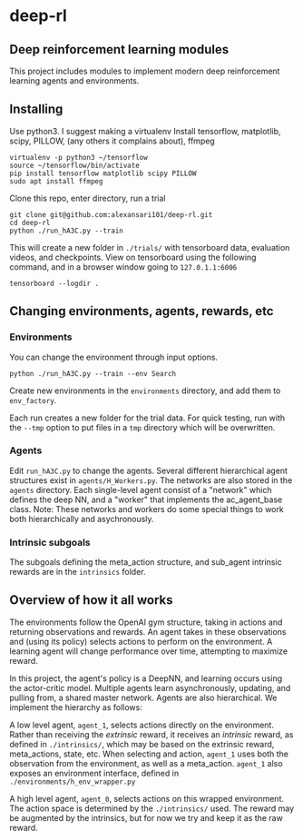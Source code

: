 # deep-rl
## Deep reinforcement learning modules

This project includes modules to implement modern deep reinforcement learning agents and environments.

## Installing
Use python3. I suggest making a virtualenv
Install tensorflow, matplotlib, scipy, PILLOW, (any others it complains about), ffmpeg

    virtualenv -p python3 ~/tensorflow
    source ~/tensorflow/bin/activate
    pip install tensorflow matplotlib scipy PILLOW
    sudo apt install ffmpeg

Clone this repo, enter directory, run a trial
  
    git clone git@github.com:alexansari101/deep-rl.git
    cd deep-rl
    python ./run_hA3C.py --train
    
This will create a new folder in `./trials/` with tensorboard data, evaluation videos, and checkpoints.
View on tensorboard using the following command, and in a browser window going to `127.0.1.1:6006`
    
    tensorboard --logdir .
    

## Changing environments, agents, rewards, etc

### Environments
You can change the environment through input options. 

    python ./run_hA3C.py --train --env Search

Create new environments in the `environments` directory, and add them to `env_factory`.

Each run creates a new folder for the trial data. For quick testing, run with the `--tmp` option to put files in a `tmp` directory which will be overwritten.


### Agents
Edit `run_hA3C.py` to change the agents. Several different hierarchical agent structures exist in `agents/H_Workers.py`. 
The networks are also stored in the `agents` directory. Each single-level agent consist of a "network" which defines the deep NN, and a "worker" that implements the ac_agent_base class. Note: These networks and workers do some special things to work both hierarchically and asychronously.

### Intrinsic subgoals
The subgoals defining the meta_action structure, and sub_agent intrinsic rewards are in the `intrinsics` folder.

## Overview of how it all works

The environments follow the OpenAI gym structure, taking in actions and returning observations and rewards. An agent takes in these observations and (using its policy) selects actions to perform on the environment. A learning agent will change performance over time, attempting to maximize reward.

In this project, the agent's policy is a DeepNN, and learning occurs using the actor-critic model. Multiple agents learn asynchronously, updating, and pulling from, a shared master network. Agents are also hierarchical. We implement the hierarchy as follows:

A low level agent, `agent_1`, selects actions directly on the environment. Rather than receiving the *extrinsic* reward, it receives an *intrinsic* reward, as defined in `./intrinsics/`, which may be based on the extrinsic reward, meta_actions, state, etc. When selecting and action, `agent_1` uses both the observation from the environment, as well as a meta_action. `agent_1` also exposes an environment interface, defined in `./environments/h_env_wrapper.py`

A high level agent, `agent_0`, selects actions on this wrapped environment. The action space is determined by the `./intrinsics/` used. The reward may be augmented by the intrinsics, but for now we try and keep it as the raw reward.

